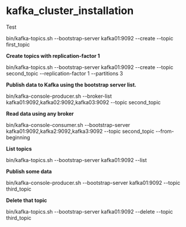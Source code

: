 # kafka_cluster_installation


Test

bin/kafka-topics.sh --bootstrap-server kafka01:9092 --create --topic first_topic



**Create topics with replication-factor 1**

bin/kafka-topics.sh --bootstrap-server kafka01:9092 --create --topic second_topic --replication-factor 1 --partitions 3



**Publish data to Kafka using the bootstrap server list.**

bin/kafka-console-producer.sh --broker-list kafka01:9092,kafka02:9092,kafka03:9092 --topic second_topic



**Read data using any broker**

bin/kafka-console-consumer.sh --bootstrap-server kafka01:9092,kafka2:9092,kafka3:9092 --topic second_topic --from-beginning


**List topics**

bin/kafka-topics.sh --bootstrap-server kafka01:9092 --list



**Publish some data**

bin/kafka-console-producer.sh --bootstrap-server kafka01:9092 --topic third_topic



**Delete that topic**

bin/kafka-topics.sh --bootstrap-server kafka01:9092 --delete --topic third_topic
